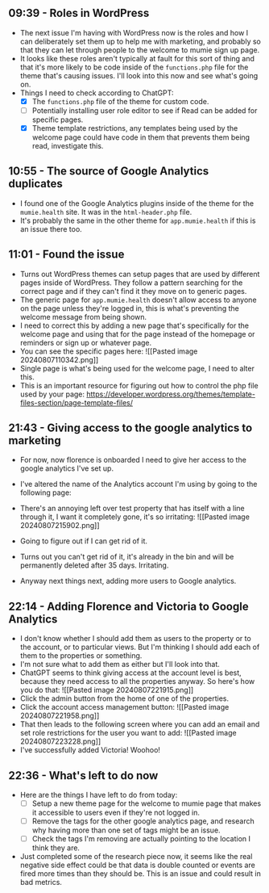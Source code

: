 ## 09:39 - Roles in WordPress
- The next issue I'm having with WordPress now is the roles and how I can deliberately set them up to help me with marketing, and probably so that they can let through people to the welcome to mumie sign up page.
- It looks like these roles aren't typically at fault for this sort of thing and that it's more likely to be code inside of the `functions.php` file for the theme that's causing issues. I'll look into this now and see what's going on.
- Things I need to check according to ChatGPT:
	- [x] The `functions.php` file of the theme for custom code.
	- [ ] Potentially installing user role editor to see if Read can be added for specific pages.
	- [x] Theme template restrictions, any templates being used by the welcome page could have code in them that prevents them being read, investigate this.

## 10:55 - The source of Google Analytics duplicates
- I found one of the Google Analytics plugins inside of the theme for the `mumie.health` site. It was in the `html-header.php` file.
- It's probably the same in the other theme for `app.mumie.health` if this is an issue there too.

## 11:01 - Found the issue
- Turns out WordPress themes can setup pages that are used by different pages inside of WordPress. They follow a pattern searching for the correct page and if they can't find it they move on to generic pages.
- The generic page for `app.mumie.health` doesn't allow access to anyone on the page unless they're logged in, this is what's preventing the welcome message from being shown.
- I need to correct this by adding a new page that's specifically for the welcome page and using that for the page instead of the homepage or reminders or sign up or whatever page.
- You can see the specific pages here:
![[Pasted image 20240807110342.png]]
- Single page is what's being used for the welcome page, I need to alter this.
- This is an important resource for figuring out how to control the php file used by your page: https://developer.wordpress.org/themes/template-files-section/page-template-files/

## 21:43 - Giving access to the google analytics to marketing
- For now, now florence is onboarded I need to give her access to the google analytics I've set up.
- I've altered the name of the Analytics account I'm using by going to the following page:

- There's an annoying left over test property that has itself with a line through it, I want it completely gone, it's so irritating:
![[Pasted image 20240807215902.png]]
- Going to figure out if I can get rid of it.
- Turns out you can't get rid of it, it's already in the bin and will be permanently deleted after 35 days. Irritating.
- Anyway next things next, adding more users to Google analytics.

## 22:14 - Adding Florence and Victoria to Google Analytics 
- I don't know whether I should add them as users to the property or to the account, or to particular views. But I'm thinking I should add each of them to the properties or something.
- I'm not sure what to add them as either but I'll look into that.
- ChatGPT seems to think giving access at the account level is best, because they need access to all the properties anyway. So here's how you do that:
![[Pasted image 20240807221915.png]]
- Click the admin button from the home of one of the properties.
- Click the account access management button:
![[Pasted image 20240807221958.png]]
- That then leads to the following screen where you can add an email and set role restrictions for the user you want to add:
![[Pasted image 20240807223228.png]]
- I've successfully added Victoria! Woohoo!

## 22:36 - What's left to do now
- Here are the things I have left to do from today:
	- [ ] Setup a new theme page for the welcome to mumie page that makes it accessible to users even if they're not logged in.
	- [ ] Remove the tags for the other google analytics page, and research why having more than one set of tags might be an issue.
	- [ ] Check the tags I'm removing are actually pointing to the location I think they are.

- Just completed some of the research piece now, it seems like the real negative side effect could be that data is double counted or events are fired more times than they should be. This is an issue and could result in bad metrics.